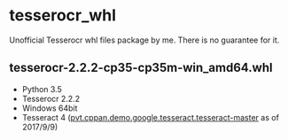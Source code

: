 # tesserocr_whl
Unofficial Tesserocr whl files package by me.  There is no guarantee for it.

## tesserocr-2.2.2-cp35-cp35m-win_amd64.whl

- Python 3.5
- Tesserocr 2.2.2
- Windows 64bit
- Tesseract 4 ([pvt.cppan.demo.google.tesseract.tesseract-master](https://cppan.org/pvt.cppan.demo.google.tesseract.tesseract/version/master) as of 2017/9/9)

